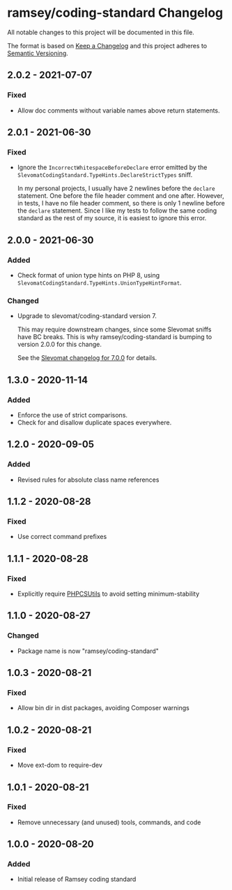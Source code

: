 # ramsey/coding-standard Changelog

All notable changes to this project will be documented in this file.

The format is based on [Keep a Changelog](http://keepachangelog.com/en/1.0.0/)
and this project adheres to [Semantic Versioning](http://semver.org/spec/v2.0.0.html).


## 2.0.2 - 2021-07-07

### Fixed

* Allow doc comments without variable names above return statements.


## 2.0.1 - 2021-06-30

### Fixed

* Ignore the `IncorrectWhitespaceBeforeDeclare` error emitted by the `SlevomatCodingStandard.TypeHints.DeclareStrictTypes` sniff.

  In my personal projects, I usually have 2 newlines before the `declare` statement. One before the file header comment and one after. However, in tests, I have no file header comment, so there is only 1 newline before the `declare` statement. Since I like my tests to follow the same coding standard as the rest of my source, it is easiest to ignore this error.


## 2.0.0 - 2021-06-30

### Added

* Check format of union type hints on PHP 8, using `SlevomatCodingStandard.TypeHints.UnionTypeHintFormat`.

### Changed

* Upgrade to slevomat/coding-standard version 7.

  This may require downstream changes, since some Slevomat sniffs have BC breaks. This is why ramsey/coding-standard is bumping to version 2.0.0 for this change.

  See the [Slevomat changelog for 7.0.0](https://github.com/slevomat/coding-standard/releases/tag/7.0.0) for details.


## 1.3.0 - 2020-11-14

### Added

* Enforce the use of strict comparisons.
* Check for and disallow duplicate spaces everywhere.


## 1.2.0 - 2020-09-05

### Added

* Revised rules for absolute class name references


## 1.1.2 - 2020-08-28

### Fixed

* Use correct command prefixes


## 1.1.1 - 2020-08-28

### Fixed

* Explicitly require [PHPCSUtils](https://github.com/PHPCSStandards/PHPCSUtils)
  to avoid setting minimum-stability


## 1.1.0 - 2020-08-27

### Changed

* Package name is now "ramsey/coding-standard"


## 1.0.3 - 2020-08-21

### Fixed

* Allow bin dir in dist packages, avoiding Composer warnings


## 1.0.2 - 2020-08-21

### Fixed

* Move ext-dom to require-dev


## 1.0.1 - 2020-08-21

### Fixed

* Remove unnecessary (and unused) tools, commands, and code


## 1.0.0 - 2020-08-20

### Added

* Initial release of Ramsey coding standard
